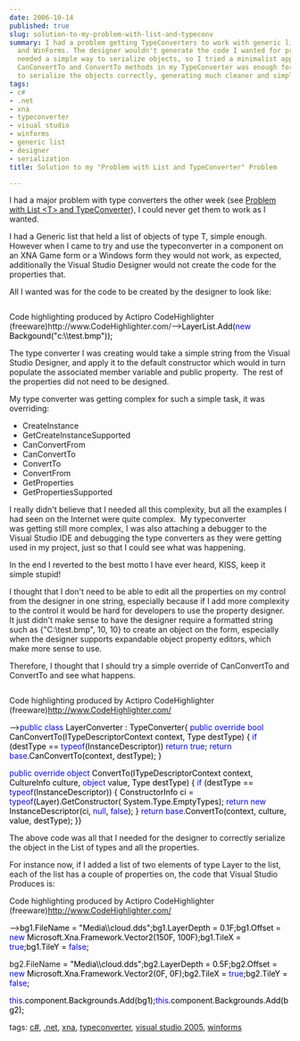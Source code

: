 ```yaml
---
date: 2006-10-14
published: true
slug: solution-to-my-problem-with-list-and-typeconv
summary: I had a problem getting TypeConverters to work with generic lists in XNA
  and WinForms. The designer wouldn't generate the code I wanted for properties.  I
  needed a simple way to serialize objects, so I tried a minimalist approach. Overriding
  CanConvertTo and ConvertTo methods in my TypeConverter was enough for the designer
  to serialize the objects correctly, generating much cleaner and simpler code.
tags:
- c#
- .net
- xna
- typeconverter
- visual studio
- winforms
- generic list
- designer
- serialization
title: Solution to my "Problem with List and TypeConverter" Problem

---
```

<p>I had a major problem with type converters the other week (see <a href="http://www.kinlan.co.uk/2006/09/problem-with-list-and-typeconverter.html#top" title="Problem with List T and TypeConverter">Problem with List &lt;T&gt; and TypeConverter</a>), I could never get them to work as I wanted. </p> <p>I had a Generic list that held a list of objects of type T, simple enough.  However when I came to try and use the typeconverter in a component on an XNA Game form or a Windows form they would not work, as expected, additionally the Visual Studio Designer would not create the code for the properties that.</p> <p>All I wanted was for the code to be created by the designer to look like:</p> <p></p> <div class="wlWriterSmartContent" style="padding-right: 0px; display: inline; padding-left: 0px; float: none; padding-bottom: 0px; margin: 0px; padding-top: 0px;">
<div class="CodeRay">
  <div class="code"><pre></pre></div>
</div>

<div>
Code highlighting produced by Actipro CodeHighlighter (freeware)http://www.CodeHighlighter.com/--><span style="color: #000000;">LayerList.Add(</span><span style="color: #0000FF;">new</span><span style="color: #000000;"> Backgound(</span><span style="color: #000000;">"</span><span style="color: #000000;">c:\\test.bmp</span><span style="color: #000000;">"</span><span style="color: #000000;">));</span>
</div>
</div><p></p><p>The type converter I was creating would take a simple string from the Visual Studio Designer, and apply it to the default constructor which would in turn populate the associated member variable and public property.  The rest of the properties did not need to be designed. </p><p>My type converter was getting complex for such a simple task, it was overriding:</p><ul>
<li>CreateInstance 
</li>
<li>GetCreateInstanceSupported 
</li>
<li>CanConvertFrom 
</li>
<li>CanConvertTo 
</li>
<li>ConvertTo 
</li>
<li>ConvertFrom 
</li>
<li>GetProperties 
</li>
<li>GetPropertiesSupported</li>
</ul><p>I really didn't believe that I needed all this complexity, but all the examples I had seen on the Internet were quite complex.  My typeconverter was getting still more complex, I was also attaching a debugger to the Visual Studio IDE and debugging the type converters as they were getting used in my project, just so that I could see what was happening.</p><p>In the end I reverted to the best motto I have ever heard, KISS, keep it simple stupid! </p><p>I thought that I don't need to be able to edit all the properties on my control from the designer in one string, especially because if I add more complexity to the control it would be hard for developers to use the property designer.  It just didn't make sense to have the designer require a formatted string such as {"C:\test.bmp", 10, 10} to create an object on the form, especially when the designer supports expandable object property editors, which make more sense to use.</p><p>Therefore, I thought that I should try a simple override of CanConvertTo and ConvertTo and see what happens.</p><div class="wlWriterSmartContent" style="padding-right: 0px; display: inline; padding-left: 0px; float: none; padding-bottom: 0px; margin: 0px; padding-top: 0px;">
<div class="CodeRay">
  <div class="code"><pre></pre></div>
</div>

<div>
Code highlighting produced by Actipro CodeHighlighter (freeware)<a href="http://www.CodeHighlighter.com/">http://www.CodeHighlighter.com/</a><p />--><span style="color: #0000FF;">public</span><span style="color: #000000;"> </span><span style="color: #0000FF;">class</span><span style="color: #000000;"> LayerConverter : TypeConverter{  </span><span style="color: #0000FF;">public</span><span style="color: #000000;"> </span><span style="color: #0000FF;">override</span><span style="color: #000000;"> </span><span style="color: #0000FF;">bool</span><span style="color: #000000;"> CanConvertTo(ITypeDescriptorContext context,   Type destType) {    </span><span style="color: #0000FF;">if</span><span style="color: #000000;"> (destType </span><span style="color: #000000;">==</span><span style="color: #000000;"> </span><span style="color: #0000FF;">typeof</span><span style="color: #000000;">(InstanceDescriptor))    </span><span style="color: #0000FF;">return</span><span style="color: #000000;"> </span><span style="color: #0000FF;">true</span><span style="color: #000000;">;  </span><span style="color: #0000FF;">return</span><span style="color: #000000;"> </span><span style="color: #0000FF;">base</span><span style="color: #000000;">.CanConvertTo(context, destType); }<p /> </span><span style="color: #0000FF;">public</span><span style="color: #000000;"> </span><span style="color: #0000FF;">override</span><span style="color: #000000;"> </span><span style="color: #0000FF;">object</span><span style="color: #000000;"> ConvertTo(ITypeDescriptorContext context,  CultureInfo culture, </span><span style="color: #0000FF;">object</span><span style="color: #000000;"> value, Type destType) {  </span><span style="color: #0000FF;">if</span><span style="color: #000000;"> (destType </span><span style="color: #000000;">==</span><span style="color: #000000;"> </span><span style="color: #0000FF;">typeof</span><span style="color: #000000;">(InstanceDescriptor))  {   ConstructorInfo ci </span><span style="color: #000000;">=</span><span style="color: #000000;">    </span><span style="color: #0000FF;">typeof</span><span style="color: #000000;">(Layer).GetConstructor(     System.Type.EmptyTypes);   </span><span style="color: #0000FF;">return</span><span style="color: #000000;"> </span><span style="color: #0000FF;">new</span><span style="color: #000000;"> InstanceDescriptor(ci, </span><span style="color: #0000FF;">null</span><span style="color: #000000;">, </span><span style="color: #0000FF;">false</span><span style="color: #000000;">);  }  </span><span style="color: #0000FF;">return</span><span style="color: #000000;"> </span><span style="color: #0000FF;">base</span><span style="color: #000000;">.ConvertTo(context, culture, value, destType); }}</span>
</div>
</div><p>The above code was all that I needed for the designer to correctly serialize the object in the List of types and all the properties.</p><p>For instance now, if I added a list of two elements of type Layer to the list, each of the list has a couple of properties on, the code that Visual Studio Produces is:</p><p></p><div class="wlWriterSmartContent" style="padding-right: 0px; display: inline; padding-left: 0px; float: none; padding-bottom: 0px; margin: 0px; padding-top: 0px;">
<p />

<div>
Code highlighting produced by Actipro CodeHighlighter (freeware)<a href="http://www.CodeHighlighter.com/">http://www.CodeHighlighter.com/</a><p />--><span style="color: #000000;">bg1.FileName </span><span style="color: #000000;">=</span><span style="color: #000000;"> </span><span style="color: #000000;">"</span><span style="color: #000000;">Media\\cloud.dds</span><span style="color: #000000;">"</span><span style="color: #000000;">;bg1.LayerDepth </span><span style="color: #000000;">=</span><span style="color: #000000;"> </span><span style="color: #000000;">0.1F</span><span style="color: #000000;">;bg1.Offset </span><span style="color: #000000;">=</span><span style="color: #000000;"> </span><span style="color: #0000FF;">new</span><span style="color: #000000;"> Microsoft.Xna.Framework.Vector2(150F, 100F);bg1.TileX </span><span style="color: #000000;">=</span><span style="color: #000000;"> </span><span style="color: #0000FF;">true</span><span style="color: #000000;">;bg1.TileY </span><span style="color: #000000;">=</span><span style="color: #000000;"> </span><span style="color: #0000FF;">false</span><span style="color: #000000;">;<p />bg2.FileName </span><span style="color: #000000;">=</span><span style="color: #000000;"> </span><span style="color: #000000;">"</span><span style="color: #000000;">Media\\cloud.dds</span><span style="color: #000000;">"</span><span style="color: #000000;">;bg2.LayerDepth </span><span style="color: #000000;">=</span><span style="color: #000000;"> </span><span style="color: #000000;">0.5F</span><span style="color: #000000;">;bg2.Offset </span><span style="color: #000000;">=</span><span style="color: #000000;"> </span><span style="color: #0000FF;">new</span><span style="color: #000000;"> Microsoft.Xna.Framework.Vector2(0F, 0F);bg2.TileX </span><span style="color: #000000;">=</span><span style="color: #000000;"> </span><span style="color: #0000FF;">true</span><span style="color: #000000;">;bg2.TileY </span><span style="color: #000000;">=</span><span style="color: #000000;"> </span><span style="color: #0000FF;">false</span><span style="color: #000000;">;<p /></span><span style="color: #0000FF;">this</span><span style="color: #000000;">.component.Backgrounds.Add(bg1);</span><span style="color: #0000FF;">this</span><span style="color: #000000;">.component.Backgrounds.Add(bg2);</span>
</div>
</div><p></p><p>tags: <a href="http://www.kinlan.co.uk/tag/c#" rel="tag">c#</a>, <a href="http://www.kinlan.co.uk/tag/.net" rel="tag">.net</a>, <a href="http://www.kinlan.co.uk/tag/xna" rel="tag">xna</a>, <a href="http://www.kinlan.co.uk/tag/typeconverter" rel="tag">typeconverter</a>, <a href="http://www.kinlan.co.uk/tag/visual+studio+2005" rel="tag">visual studio 2005</a>, <a href="http://www.kinlan.co.uk/tag/winforms" rel="tag">winforms</a></p>

